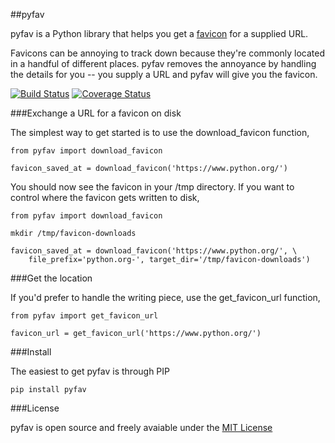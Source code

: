 ##pyfav


pyfav is a Python library that helps you get a [favicon](http://en.wikipedia.org/wiki/Favicon) for a supplied URL.

Favicons can be annoying to track down because they're commonly located in a handful of different places. pyfav removes the annoyance by handling the details for you -- you supply a URL and pyfav will give you the favicon.

[![Build Status](https://travis-ci.org/phillipsm/pyfav.svg?branch=master)](https://travis-ci.org/phillipsm/pyfav)
[![Coverage Status](https://coveralls.io/repos/phillipsm/pyfav/badge.png?branch=master)](https://coveralls.io/r/phillipsm/pyfav?branch=master)

###Exchange a URL for a favicon on disk

The simplest way to get started is to use the download_favicon function,

````
from pyfav import download_favicon

favicon_saved_at = download_favicon('https://www.python.org/')
````

You should now see the favicon in your /tmp directory. If you want to control where the favicon gets written to disk,

````
from pyfav import download_favicon

mkdir /tmp/favicon-downloads

favicon_saved_at = download_favicon('https://www.python.org/', \
	file_prefix='python.org-', target_dir='/tmp/favicon-downloads')
````


###Get the location

If you'd prefer to handle the writing piece, use the get_favicon_url function,
````
from pyfav import get_favicon_url

favicon_url = get_favicon_url('https://www.python.org/')
````


###Install

The easiest to get pyfav is through PIP

````
pip install pyfav
````


###License

pyfav is open source and freely avaiable under the [MIT License](http://opensource.org/licenses/MIT)